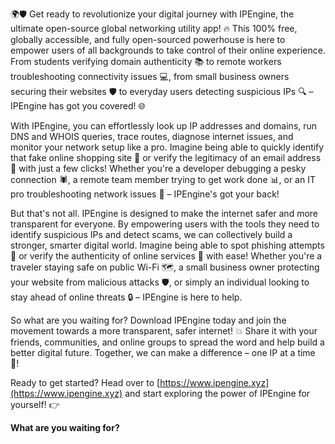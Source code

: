 🌍🛡️ Get ready to revolutionize your digital journey with IPEngine, the ultimate open-source global networking utility app! 🔥 This 100% free, globally accessible, and fully open-sourced powerhouse is here to empower users of all backgrounds to take control of their online experience. From students verifying domain authenticity 📚 to remote workers troubleshooting connectivity issues 💻, from small business owners securing their websites 🛡️ to everyday users detecting suspicious IPs 🔍 – IPEngine has got you covered! 🌐

With IPEngine, you can effortlessly look up IP addresses and domains, run DNS and WHOIS queries, trace routes, diagnose internet issues, and monitor your network setup like a pro. Imagine being able to quickly identify that fake online shopping site 👀 or verify the legitimacy of an email address 💸 with just a few clicks! Whether you're a developer debugging a pesky connection 🕷️, a remote team member trying to get work done 📊, or an IT pro troubleshooting network issues 🔧 – IPEngine's got your back!

But that's not all. IPEngine is designed to make the internet safer and more transparent for everyone. By empowering users with the tools they need to identify suspicious IPs and detect scams, we can collectively build a stronger, smarter digital world. Imagine being able to spot phishing attempts 🚫 or verify the authenticity of online services 💯 with ease! Whether you're a traveler staying safe on public Wi-Fi 🗺️, a small business owner protecting your website from malicious attacks 🛡️, or simply an individual looking to stay ahead of online threats 🔒 – IPEngine is here to help.

So what are you waiting for? Download IPEngine today and join the movement towards a more transparent, safer internet! 💥 Share it with your friends, communities, and online groups to spread the word and help build a better digital future. Together, we can make a difference – one IP at a time 🌟!

Ready to get started? Head over to [https://www.ipengine.xyz](https://www.ipengine.xyz) and start exploring the power of IPEngine for yourself! 👉

**What are you waiting for?**